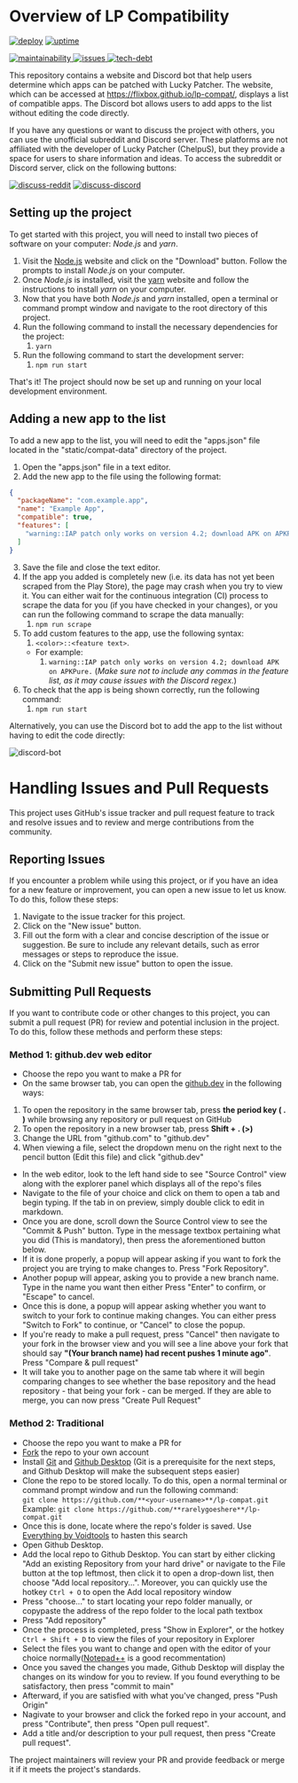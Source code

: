 # Overview of LP Compatibility

[![deploy](https://github.com/Flixbox/lp-compat/actions/workflows/deploy.yml/badge.svg)](https://github.com/Flixbox/lp-compat/actions/workflows/deploy.yml)
[![uptime](https://img.shields.io/uptimerobot/ratio/m792717344-6d627ad71592aa371175f9d6?style=flat&logo=github)](https://stats.uptimerobot.com/kPYMYIk88k)

[![maintainability](https://img.shields.io/codeclimate/maintainability/Flixbox/lp-compat?style=flat&logo=code%20climate)
![issues](https://img.shields.io/codeclimate/issues/Flixbox/lp-compat?style=flat&logo=code%20climate)
![tech-debt](https://img.shields.io/codeclimate/tech-debt/Flixbox/lp-compat?style=flat&logo=code%20climate)
](https://codeclimate.com/github/Flixbox/lp-compat)

This repository contains a website and Discord bot that help users determine which apps can be patched with Lucky Patcher. The website, which can be accessed at https://flixbox.github.io/lp-compat/, displays a list of compatible apps. The Discord bot allows users to add apps to the list without editing the code directly.

If you have any questions or want to discuss the project with others, you can use the unofficial subreddit and Discord server. These platforms are not affiliated with the developer of Lucky Patcher (ChelpuS), but they provide a space for users to share information and ideas. To access the subreddit or Discord server, click on the following buttons:

[![discuss-reddit](https://img.shields.io/static/v1?label=Discuss&message=on%20Reddit&color=FF4500&style=flat&logo=reddit)](https://www.reddit.com/r/luckypatcher/)
[![discuss-discord](https://img.shields.io/static/v1?label=Discuss&message=on%20Discord&color=7289DA&style=flat&logo=discord)](https://discord.gg/RS5ddYf7mw)

## Setting up the project

To get started with this project, you will need to install two pieces of software on your computer: _Node.js_ and _yarn_.

1. Visit the [Node.js](https://nodejs.org/) website and click on the "Download" button. Follow the prompts to install _Node.js_ on your computer.
2. Once _Node.js_ is installed, visit the [yarn](https://yarnpkg.com/) website and follow the instructions to install _yarn_ on your computer.
3. Now that you have both _Node.js_ and _yarn_ installed, open a terminal or command prompt window and navigate to the root directory of this project.
4. Run the following command to install the necessary dependencies for the project:
   1. `yarn`
5. Run the following command to start the development server:
   1. `npm run start`

That's it! The project should now be set up and running on your local development environment.

## Adding a new app to the list

To add a new app to the list, you will need to edit the "apps.json" file located in the "static/compat-data" directory of the project.

1. Open the "apps.json" file in a text editor.
2. Add the new app to the file using the following format:

```json
{
  "packageName": "com.example.app",
  "name": "Example App",
  "compatible": true,
  "features": [
    "warning::IAP patch only works on version 4.2; download APK on APKPure"
  ]
}
```

3. Save the file and close the text editor.
4. If the app you added is completely new (i.e. its data has not yet been scraped from the Play Store), the page may crash when you try to view it. You can either wait for the continuous integration (CI) process to scrape the data for you (if you have checked in your changes), or you can run the following command to scrape the data manually:
   1. `npm run scrape`
5. To add custom features to the app, use the following syntax:
   1. `<color>::<feature text>`.
   - For example:
     1. `warning::IAP patch only works on version 4.2; download APK on APKPure.` (_Make sure not to include any commas in the feature list, as it may cause issues with the Discord regex._)
6. To check that the app is being shown correctly, run the following command:
   1. `npm run start`

Alternatively, you can use the Discord bot to add the app to the list without having to edit the code directly:

![discord-bot](https://img.shields.io/static/v1?label=Discord%20bot%20on&message=Railway&color=blueviolet&style=flat&logo=railway)

# Handling Issues and Pull Requests

This project uses GitHub's issue tracker and pull request feature to track and resolve issues and to review and merge contributions from the community.

## Reporting Issues

If you encounter a problem while using this project, or if you have an idea for a new feature or improvement, you can open a new issue to let us know. To do this, follow these steps:

1. Navigate to the issue tracker for this project.
2. Click on the "New issue" button.
3. Fill out the form with a clear and concise description of the issue or suggestion. Be sure to include any relevant details, such as error messages or steps to reproduce the issue.
4. Click on the "Submit new issue" button to open the issue.

## Submitting Pull Requests

If you want to contribute code or other changes to this project, you can submit a pull request (PR) for review and potential inclusion in the project. To do this, follow these methods and perform these steps:

### Method 1: github.dev web editor
- Choose the repo you want to make a PR for
- On the same browser tab, you can open the [github.dev](https://docs.github.com/en/codespaces/the-githubdev-web-based-editor) in the following ways:<br>
1. To open the repository in the same browser tab, press **the period key ( . )** while browsing any repository or pull request on GitHub
2. To open the repository in a new browser tab, press **Shift + . (>)**
3. Change the URL from "github.com" to "github.dev"
4. When viewing a file, select the dropdown menu on the right next to the pencil button (Edit this file) and click "github.dev"
- In the web editor, look to the left hand side to see  "Source Control" view along with the explorer panel which displays all of the repo's files
- Navigate to the file of your choice and click on them to open a tab and begin typing. If the tab in on preview, simply double click to edit in markdown.
-  Once you are done, scroll down the Source Control view to see the "Commit & Push" button. Type in the message textbox pertaining what you did (This is mandatory), then press the aforementioned button below.
- If it is done properly, a popup will appear asking if you want to fork the project you are trying to make changes to. Press "Fork Repository". 
- Another popup will appear, asking you to provide a new branch name. Type in the name you want then either Press "Enter" to confirm, or "Escape" to cancel.
- Once this is done, a popup will appear asking whether you want to switch to your fork to continue making changes. You can either press "Switch to Fork" to continue, or "Cancel" to close the popup.
- If you're ready to make a pull request, press "Cancel" then navigate to your fork in the browser view and you will see a line above your fork that should say **"(Your branch name) had recent pushes 1 minute ago"**. Press "Compare & pull request"
- It will take you to another page on the same tab where it will begin comparing changes to see whether the base repository and the head repository - that being your fork - can be merged. If they are able to merge, you can now press "Create Pull Request"

### Method 2: Traditional
- Choose the repo you want to make a PR for
- [Fork](https://docs.github.com/en/get-started/quickstart/fork-a-repo) the repo to your own account
- Install [Git](https://git-scm.com/) and [Github Desktop](https://desktop.github.com/) (Git is a prerequisite for the next steps, and Github Desktop will make the subsequent steps easier)
- Clone the repo to be stored locally. To do this, open a normal terminal or command prompt window and run the following command:<br>
  `git clone https://github.com/**<your-username>**/lp-compat.git`<br>
  Example: `git clone https://github.com/**rarelygoeshere**/lp-compat.git`
- Once this is done, locate where the repo's folder is saved. Use [Everything by Voidtools](https://www.voidtools.com/) to hasten this search
- Open Github Desktop.
- Add the local repo to Github Desktop. You can start by either clicking "Add an existing Repository from your hard drive" or navigate to the File button at the top leftmost, then click it to open a drop-down list, then choose "Add local repository...". Moreover, you can quickly use the hotkey `Ctrl + O` to open the Add local repository window
- Press "choose..." to start locating your repo folder manually, or copypaste the address of the repo folder to the local path textbox
- Press "Add repository"
- Once the process is completed, press "Show in Explorer", or the hotkey `Ctrl + Shift + D` to view the files of your repository in Explorer
- Select the files you want to change and open with the editor of your choice normally([Notepad++](https://notepad-plus-plus.org/) is a good recommentation)
- Once you saved the changes you made, Github Desktop will display the changes on its window for you to review. If you found everything to be satisfactory, then press "commit to main"
- Afterward, if you are satisfied with what you've changed, press "Push Origin"
- Nagivate to your browser and click the forked repo in your account, and press "Contribute", then press "Open pull request".
- Add a title and/or description to your pull request, then press "Create pull request".

The project maintainers will review your PR and provide feedback or merge it if it meets the project's standards.
